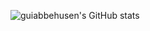



![guiabbehusen's GitHub stats](https://github-readme-stats.vercel.app/api?username=guiabbehusen&show_icons=true&theme=radical)
